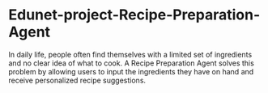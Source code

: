 # Edunet-project-Recipe-Preparation-Agent
In daily life, people often find themselves with a limited set of ingredients and no clear idea of what to cook. A Recipe Preparation Agent solves this problem by allowing users to input the ingredients they have on hand and receive personalized recipe suggestions.
